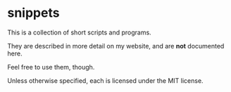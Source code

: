 snippets
=========

This is a collection of short scripts and programs.

They are described in more detail on my website, and are **not** documented here.

Feel free to use them, though. 

Unless otherwise specified, each is licensed under the MIT license.